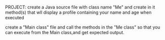 PROJECT: create a Java source file with class name "Me"
and create in it method(s) that wll display a profile containing your name and age when executed

create a "Main class" file and call the methods in the "Me class" so that you can execute from the Main class,and get expected output.
